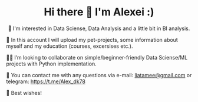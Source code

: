 <h1 align='center'>
  Hi there 👋 I'm Alexei :)
</h1>

<p align='center'>
  👀  I'm interested in Data Sciense, Data Analysis and a little bit in BI analysis.
</p>


💪  In this account I will upload my pet-projects, some information about myself and my education (courses, excersises etc.).

🙋‍♂️  I’m looking to collaborate on simple/beginner-friendly Data Sciense/ML projects with Python implementation.

💬  You can contact me with any questions via e-mail: liatamee@gmail.com or telegram: https://t.me/Alex_dk78

🤝  Best wishes!

